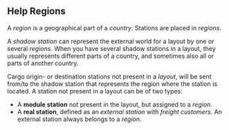 ﻿## Help Regions
A *region* is a geographical part of a *country*. 
Stations are placed in *regions*. 

A *shadow station* can represent the external world for a layout 
by one or several *regions*.
When you have several shadow stations in a layout,
they usually represents different parts of a country,
and sometimes also all or parts of another country.

Cargo origin- or destination stations not present in a *layout*, 
will be sent from/to the shadow station that represents
the region where the  station is located.
A station not present in a layout can be of two types:
- A **module station** not present in the layout, but assigned to a *region*.
- A **real station**, defined as an *external station* with *freight customers*.
An external station always belongs to a *region*.